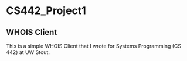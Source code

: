 # CS442_Project1
## WHOIS Client

This is a simple WHOIS Client that I wrote for Systems Programming (CS 442) at UW Stout.

